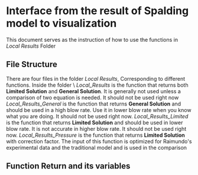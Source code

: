 # Interface from the result of Spalding model to visualization
This document serves as the instruction of how to use the functions in *Local Results* Folder
## File Structure
There are four files in the folder *Local Results*, Corresponding to different functions. Inside the folder \\
*Local_Results* is the function that returns both **Limited Solution** and **General Solution**. It is generally not used unless a comparison of two equation is needed. It should not be used right now
*Local_Results_General* is the function that returns **General Solution** and should be used in a high blow rate. Use it in lower blow rate when you know what you are doing. It should not be used right now.
*Local_Results_Limited* is the function that returns **Limited Solution** and should be used in lower blow rate. It is not accurate in higher blow rate. It should not be used right now.
*Local_Results_Pressure* is the function that returns **Limited Solution** with correction factor. The input of this function is optimized for Raimundo's experimental data and the traditional model and is used in the comparison
## Function Return and its variables
